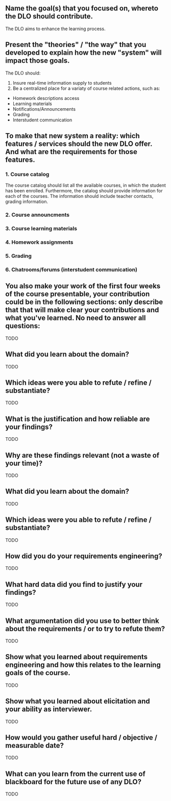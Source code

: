 ## Name the goal(s) that you focused on, whereto the DLO should contribute.

The DLO aims to enhance the learning process.

## Present the "theories" / "the way" that you developed to explain how the new "system" will impact those goals.

The DLO should:

1. Insure real-time information supply to students
2. Be a centralized place for a variaty of course related actions, such as:
  - Homework descriptions access
  - Learning materials 
  - Notifications/Announcements
  - Grading
  - Interstudent communication

## To make that new system a reality: which features / services should the new DLO offer. And what are the requirements for those features.

### 1. Course catalog
The course catalog should list all the available courses, in which the student has been enrolled. Furthermore, the catalog should provide information for each of the courses. The information should include teacher contacts, grading information. 

### 2. Course announcments 
### 3. Course learning materials
### 4. Homework assignments
### 5. Grading
### 6. Chatrooms/forums (interstudent communication)

## You also make your work of the first four weeks of the course presentable, your contribution could be in the following sections: only describe that that will make clear your contributions and what you've learned. No need to answer all questions:
TODO

## What did you learn about the domain?
TODO

## Which ideas were you able to refute / refine / substantiate?
TODO

## What is the justification and how reliable are your findings? 
TODO

## Why are these findings relevant (not a waste of your time)?
TODO

## What did you learn about the domain?
TODO

## Which ideas were you able to refute / refine / substantiate?
TODO

## How did you do your requirements engineering?
TODO

## What hard data did you find to justify your findings?
TODO

## What argumentation did you use to better think about the requirements / or to try to refute them?
TODO

## Show what you learned about requirements engineering and how this relates to the learning goals of the course.
TODO

## Show what you learned about elicitation and your ability as interviewer.
TODO

## How would you gather useful  hard / objective / measurable date?
TODO

## What can you learn from the current use of blackboard for the future use of any DLO?
TODO
